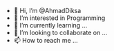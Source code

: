 - 👋 Hi, I’m @AhmadDiksa
- 👀 I’m interested in Programming
- 🌱 I’m currently learning ...
- 💞️ I’m looking to collaborate on ...
- 📫 How to reach me ...

<!---
AhmadDiksa/AhmadDiksa is a ✨ special ✨ repository because its `README.md` (this file) appears on your GitHub profile.
You can click the Preview link to take a look at your changes.
--->
